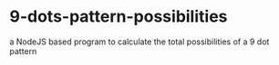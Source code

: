 # 9-dots-pattern-possibilities
a NodeJS based program to calculate the total possibilities of a 9 dot pattern
